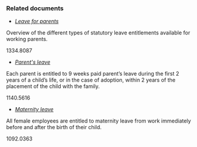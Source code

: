 ###  Related documents

  * [ _Leave for parents_ ](/en/employment/employment-rights-and-conditions/leave-and-holidays/leave-for-parents/)

Overview of the different types of statutory leave entitlements available for
working parents.

1334.8087

  * [ _Parent's leave_ ](/en/employment/employment-rights-and-conditions/leave-and-holidays/parents-leave/)

Each parent is entitled to 9 weeks paid parent’s leave during the first 2
years of a child’s life, or in the case of adoption, within 2 years of the
placement of the child with the family.

1140.5616

  * [ _Maternity leave_ ](/en/employment/employment-rights-and-conditions/leave-and-holidays/maternity-leave/)

All female employees are entitled to maternity leave from work immediately
before and after the birth of their child.

1092.0363
